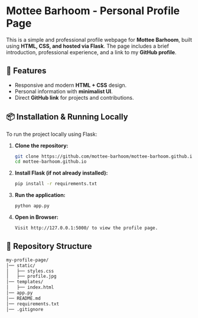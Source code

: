 # Mottee Barhoom - Personal Profile Page

This is a simple and professional profile webpage for **Mottee Barhoom**, built using **HTML, CSS, and hosted via Flask**. The page includes a brief introduction, professional experience, and a link to my **GitHub profile**.

## 🚀 Features
- Responsive and modern **HTML + CSS** design.
- Personal information with **minimalist UI**.
- Direct **GitHub link** for projects and contributions.

## 📦 Installation & Running Locally
To run the project locally using Flask:

1. **Clone the repository:**
   ```bash
   git clone https://github.com/mottee-barhoom/mottee-barhoom.github.io.git
   cd mottee-barhoom.github.io
2. **Install Flask (if not already installed):**
   ```bash
   pip install -r requirements.txt

3. **Run the application:**
   ```bash
   python app.py

4. **Open in Browser:**
   ```bash
   Visit http://127.0.0.1:5000/ to view the profile page.

## 📂 Repository Structure
   ```bash
   my-profile-page/
   │── static/
   │   ├── styles.css
   │   ├── profile.jpg
   │── templates/
   │   ├── index.html
   │── app.py
   │── README.md
   │── requirements.txt
   │── .gitignore
